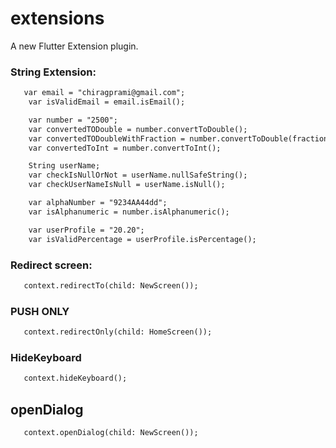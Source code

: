 # extensions

A new Flutter Extension plugin.

### String Extension:

```html
   var email = "chiragprami@gmail.com";
    var isValidEmail = email.isEmail();

    var number = "2500";
    var convertedTODouble = number.convertToDouble();
    var convertedTODoubleWithFraction = number.convertToDouble(fraction: 2);
    var convertedToInt = number.convertToInt();

    String userName;
    var checkIsNullOrNot = userName.nullSafeString();
    var checkUserNameIsNull = userName.isNull();

    var alphaNumber = "9234AA44dd";
    var isAlphanumeric = number.isAlphanumeric();

    var userProfile = "20.20";
    var isValidPercentage = userProfile.isPercentage();
```

### Redirect screen:

```html
   context.redirectTo(child: NewScreen());
```

### PUSH ONLY 

```html
   context.redirectOnly(child: HomeScreen());
```

### HideKeyboard

```html
   context.hideKeyboard();
```

## openDialog

```html
   context.openDialog(child: NewScreen());

```


